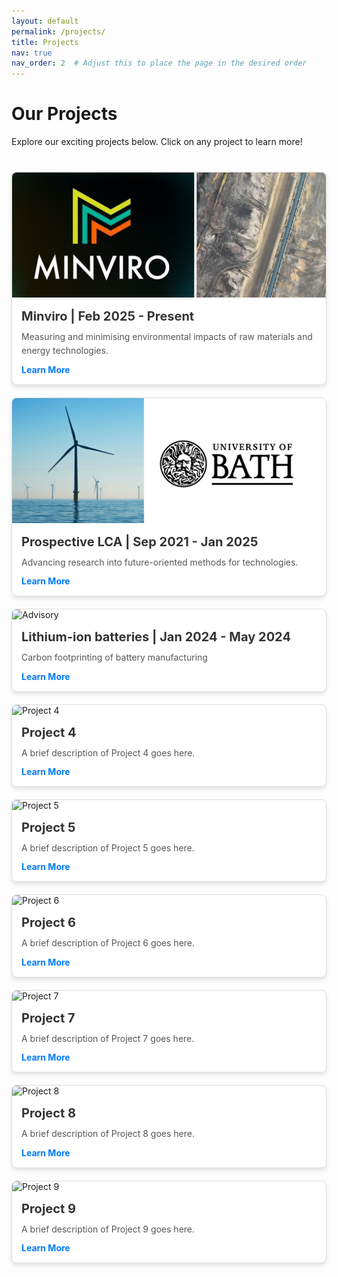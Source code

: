 ```yaml
---
layout: default
permalink: /projects/
title: Projects
nav: true
nav_order: 2  # Adjust this to place the page in the desired order
---
```


<style>
  .project-grid {
    display: grid;
    grid-template-columns: repeat(auto-fit, minmax(300px, 1fr));
    gap: 20px;
    margin: 40px 0;
  }

  .project-card {
    border: 1px solid #ddd;
    border-radius: 8px;
    box-shadow: 0 4px 6px rgba(0, 0, 0, 0.1);
    overflow: hidden;
    background: #fff;
    transition: transform 0.3s ease, box-shadow 0.3s ease;
    position: relative;
  }

  .project-card:hover {
    transform: translateY(-5px);
    box-shadow: 0 6px 10px rgba(0, 0, 0, 0.15);
  }

  .project-card img {
    width: 100%;
    height: 200px;
    object-fit: cover;
  }

  .project-card .card-content {
    padding: 15px;
  }

  .project-card h3 {
    margin: 0 0 10px;
    font-size: 1.25rem;
    color: #333;
  }

  .project-card p {
    margin: 0;
    color: #555;
    line-height: 1.6;
  }

  .project-card a {
    display: block;
    margin-top: 10px;
    color: #007bff;
    text-decoration: none;
    font-weight: bold;
  }

  .project-card a:hover {
    text-decoration: underline;
  }

  .project-details {
    display: none;
    position: absolute;
    top: 0;
    left: 0;
    width: 100%;
    height: 100%;
    background: rgba(255, 255, 255, 0.95);
    padding: 20px;
    box-shadow: 0 4px 6px rgba(0, 0, 0, 0.1);
    overflow-y: auto;
  }

  .project-card.expanded .project-details {
    display: block;
  }
</style>

<script>
  function toggleDetails(cardId) {
    const card = document.getElementById(cardId);
    card.classList.toggle('expanded');
  }
</script>

<h1>Our Projects</h1>
<p>Explore our exciting projects below. Click on any project to learn more!</p>

<div class="project-grid">
  <!-- Project 1 -->
  <div class="project-card" id="project1">
    <img src="/assets/img/p_minviro.png" alt="Minviro">
    <div class="card-content">
      <h3>Minviro | Feb 2025 - Present </h3>
      <p>Measuring and minimising environmental impacts of raw materials and energy technologies.</p>
      <a href="javascript:void(0);" onclick="toggleDetails('project1')">Learn More</a>
    </div>
    <div class="project-details">
      <h3>Minviro</h3>
      <p>
        At present, I am a Senior Sustainability Consultant at Minviro. I work with a specialist team to deliver data-driven, sustainability solutions to world-leading organisations. This primarily focusses on LCA for the raw materials and energy sector. We also develop comprehensive databases, tools, innovation, and research. I have delivered several ISO-compliant LCAs, critical reviews, and innovation advisory.
      </p>
      <a href="javascript:void(0);" onclick="toggleDetails('project1')">Close</a>
    </div>
  </div>

  <!-- Project 2 -->
  <div class="project-card" id="project2">
    <img src="/assets/img/p_bath.png" alt="Critical Review">
    <div class="card-content">
      <h3>Prospective LCA | Sep 2021 - Jan 2025 </h3>
      <p>Advancing research into future-oriented methods for technologies.</p>
      <a href="javascript:void(0);" onclick="toggleDetails('project2')">Learn More</a>
    </div>
    <div class="project-details">
      <h3>Prospective LCA | Sep 2021- Jan 2025 </h3>
      <p>
        I completed my PhD at the University of Bath, collaborating with University College London and Paul Scherrer Institut. We developed LCA methods to project the future environmental impacts of batteries, energy systems, and electric vehicles, publishing articles in world-class journals and renowned international conferences.
      </p>
      <a href="javascript:void(0);" onclick="toggleDetails('project2')">Close</a>
    </div>
  </div>

  <!-- Project 3 -->
  <div class="project-card" id="project3">
    <img src="/assets/img/p_bmi.jpg" alt="Advisory">
    <div class="card-content">
      <h3>Lithium-ion batteries | Jan 2024 - May 2024 </h3>
      <p> Carbon footprinting of battery manufacturing </p>
      <a href="javascript:void(0);" onclick="toggleDetails('project3')">Learn More</a>
    </div>
    <div class="project-details">
      <h3>Advisory</h3>
      <p>
        I worked as a consultant of Benchmark Mineral Intelligence with their sustainability division to deliver an LCA for a global battery manufacturer in anticipation of upcoming EU batteries regulation.
      </p>
      <a href="javascript:void(0);" onclick="toggleDetails('project3')">Close</a>
    </div>
  </div>

  <!-- Project 4 -->
  <div class="project-card" id="project4">
    <img src="/assets/img/project4.jpg" alt="Project 4">
    <div class="card-content">
      <h3>Project 4</h3>
      <p>A brief description of Project 4 goes here.</p>
      <a href="javascript:void(0);" onclick="toggleDetails('project4')">Learn More</a>
    </div>
    <div class="project-details">
      <h3>Project 4</h3>
      <p>
        This project focuses on implementing cutting-edge sustainability solutions for industries dealing with high energy consumption. Our goal is to reduce energy use and improve resource efficiency while maintaining the competitiveness of these sectors.
      </p>
      <a href="javascript:void(0);" onclick="toggleDetails('project4')">Close</a>
    </div>
  </div>

  <!-- Project 5 -->
  <div class="project-card" id="project5">
    <img src="/assets/img/project5.jpg" alt="Project 5">
    <div class="card-content">
      <h3>Project 5</h3>
      <p>A brief description of Project 5 goes here.</p>
      <a href="javascript:void(0);" onclick="toggleDetails('project5')">Learn More</a>
    </div>
    <div class="project-details">
      <h3>Project 5</h3>
      <p>
        This project investigates the impact of new materials in construction and their life cycle. The aim is to find alternatives to traditional materials that can reduce carbon emissions and improve sustainability in the built environment.
      </p>
      <a href="javascript:void(0);" onclick="toggleDetails('project5')">Close</a>
    </div>
  </div>

  <!-- Project 6 -->
  <div class="project-card" id="project6">
    <img src="/assets/img/project6.jpg" alt="Project 6">
    <div class="card-content">
      <h3>Project 6</h3>
      <p>A brief description of Project 6 goes here.</p>
      <a href="javascript:void(0);" onclick="toggleDetails('project6')">Learn More</a>
    </div>
    <div class="project-details">
      <h3>Project 6</h3>
      <p>
        A comprehensive evaluation of the environmental impacts of recycling processes and materials recovery. This project focuses on optimizing the recycling chain to achieve greater sustainability in waste management.
      </p>
      <a href="javascript:void(0);" onclick="toggleDetails('project6')">Close</a>
    </div>
  </div>

  <!-- Project 7 -->
  <div class="project-card" id="project7">
    <img src="/assets/img/project7.jpg" alt="Project 7">
    <div class="card-content">
      <h3>Project 7</h3>
      <p>A brief description of Project 7 goes here.</p>
      <a href="javascript:void(0);" onclick="toggleDetails('project7')">Learn More</a>
    </div>
    <div class="project-details">
      <h3>Project 7</h3>
      <p>
        A study on the life cycle of renewable energy technologies, such as solar panels and wind turbines, exploring ways to reduce environmental impacts during their manufacturing, usage, and disposal phases.
      </p>
      <a href="javascript:void(0);" onclick="toggleDetails('project7')">Close</a>
    </div>
  </div>

  <!-- Project 8 -->
  <div class="project-card" id="project8">
    <img src="/assets/img/project8.jpg" alt="Project 8">
    <div class="card-content">
      <h3>Project 8</h3>
      <p>A brief description of Project 8 goes here.</p>
      <a href="javascript:void(0);" onclick="toggleDetails('project8')">Learn More</a>
    </div>
    <div class="project-details">
      <h3>Project 8</h3>
      <p>
        Focuses on evaluating the environmental impacts of urban development and transportation systems. This project seeks to promote more sustainable city planning and infrastructure development.
      </p>
      <a href="javascript:void(0);" onclick="toggleDetails('project8')">Close</a>
    </div>
  </div>

  <!-- Project 9 -->
  <div class="project-card" id="project9">
    <img src="/assets/img/project9.jpg" alt="Project 9">
    <div class="card-content">
      <h3>Project 9</h3>
      <p>A brief description of Project 9 goes here.</p>
      <a href="javascript:void(0);" onclick="toggleDetails('project9')">Learn More</a>
    </div>
    <div class="project-details">
      <h3>Project 9</h3>
      <p>
        A deep dive into sustainable practices in agriculture, focusing on methods that reduce environmental impact while maintaining productivity and profitability for farmers.
      </p>
      <a href="javascript:void(0);" onclick="toggleDetails('project9')">Close</a>
    </div>
  </div>
</div>
